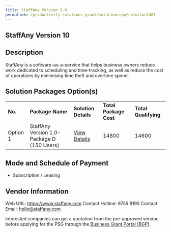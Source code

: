 ```yaml
---
title: StaffAny Version 1.0
permalink: /productivity-solutions-grant/solutionrepo/solution1407
---
```


## StaffAny Version 10

## Description

StaffAny is a software-as-a-service that helps business owners reduce work dedicated to scheduling and time-tracking, as well as reduce the cost of operations by minimising time theft and overtime spend.

## Solution Packages Option(s)

<table>
<tr>
<td><b>No.</b></td>
<td><b>Package Name</b></td>
<td><b>Solution Details</b></td>
<td><b>Total Package Cost</b></td>
<td><b>Total Qualifying</b></td>
</tr>
<tr>
<td>Option 1</td>
<td>StaffAny Version 1.0-Package D (150 Users)</td>
<td><a href='https://www.gobusiness.gov.sg/images/psg/Desensitised_Staffany_20200098_Annex_3_Part_4.pdf'>View Details</a></td>
<td>14800</td>
<td>14600</td>
</tr>
</table>

## Mode and Schedule of Payment

 - Subscription / Leasing

## Vendor Information

 Web URL: https://www.staffany.com 
Contact Hotline: 9755 8195 
Contact Email: hello@staffany.com 

Interested companies can get a quotation from the pre-approved vendor, before applying for the PSG through the <a href='https://www.businessgrants.gov.sg/'>Business Grant Portal (BGP)</a>.
<script src="/jquery/resize-tables.js"></script>
